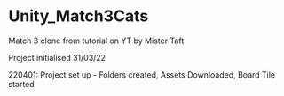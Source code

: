 # Unity_Match3Cats
Match 3 clone from tutorial on YT by Mister Taft

Project initialised 31/03/22


220401: Project set up - Folders created, Assets Downloaded, Board Tile started
